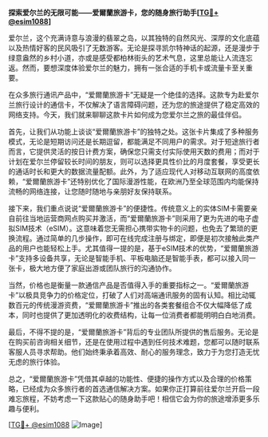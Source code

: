 **探索爱尔兰的无限可能——爱爾蘭旅游卡，您的随身旅行助手[[TG💪+ @esim1088](https://t.me/s/esim1088)]**

爱尔兰，这个充满诗意与浪漫的翡翠之岛，以其独特的自然风光、深厚的文化底蕴以及热情好客的民风吸引了无数游客。无论是探寻凯尔特神话的起源，还是漫步于绿意盎然的乡村小道，亦或是感受都柏林街头的艺术气息，这里总能让人流连忘返。然而，要想深度体验爱尔兰的魅力，拥有一张合适的手机卡或流量卡至关重要。

在众多旅行通讯产品中，“爱爾蘭旅游卡”无疑是一个绝佳的选择。这款专为赴爱尔兰旅行设计的通信卡，不仅解决了语言障碍问题，还为您的旅途提供了稳定高效的网络支持。今天，我们就来聊聊这款卡片如何成为您爱尔兰之旅的最佳伴侣。

首先，让我们从功能上谈谈“爱爾蘭旅游卡”的独特之处。这张卡片集成了多种服务模式，无论是短期访问还是长期逗留，都能满足不同用户的需求。对于短途旅行者而言，它提供灵活的按日计费方案，确保您只需支付实际使用天数的费用；而对于计划在爱尔兰停留较长时间的朋友，则可以选择更具性价比的月度套餐，享受更长的通话时长和更大的数据流量配额。此外，为了适应现代人对移动互联网的高度依赖，“爱爾蘭旅游卡”还特别优化了国际漫游性能，在欧洲乃至全球范围内均能保持流畅的网络连接，让您随时随地与亲朋好友保持联系。

接下来，我们重点说说“爱爾蘭旅游卡”的便捷性。传统意义上的实体SIM卡需要亲自前往当地运营商网点购买并激活，而“爱爾蘭旅游卡”则采用了更为先进的电子虚拟SIM技术（eSIM）。这意味着您无需担心携带实物卡的问题，也免去了繁琐的更换流程。通过简单的几步操作，即可在线完成注册与绑定，即便是初次接触此类产品的用户也能轻松上手。尤其值得一提的是，基于eSIM技术的优势，“爱爾蘭旅游卡”支持多设备共享，无论是智能手机、平板电脑还是智能手表，都可以接入同一张卡，极大地方便了家庭出游或团队旅行的沟通协作。

当然，价格也是衡量一款通信产品是否值得入手的重要指标之一。“爱爾蘭旅游卡”以极具竞争力的价格定位，打破了人们对高端通讯服务的固有认知。相比动辄数百元的传统漫游资费，“爱爾蘭旅游卡”推出的各类套餐组合不仅大幅降低了成本，同时也提供了更加透明化的收费结构，让每一位消费者都能明明白白地消费。

最后，不得不提的是，“爱爾蘭旅游卡”背后的专业团队所提供的售后服务。无论是在购买前咨询相关细节，还是在使用过程中遇到任何技术难题，您都可以随时联系客服人员寻求帮助。他们始终秉承着高效、耐心的服务理念，致力于为您打造无忧无虑的旅行体验。

总之，“爱爾蘭旅游卡”凭借其卓越的功能性、便捷的操作方式以及合理的价格策略，已经成为众多旅行者的首选通信解决方案。如果你正打算前往爱尔兰开启一段难忘旅程，不妨考虑一下这款贴心的随身助手吧！相信它会为你的旅途增添更多乐趣与便利。

[[TG💪+ @esim1088](https://t.me/s/esim1088) ![Image](https://i.postimg.cc/4NQfJmqS/Snipaste-2025-05-13-00-14-12.png)]